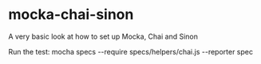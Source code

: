 # mocka-chai-sinon
A very basic look at how to set up Mocka, Chai and Sinon

Run the test:
mocha specs --require specs/helpers/chai.js --reporter spec

